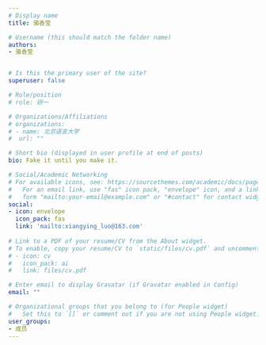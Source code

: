 ```yaml
---
# Display name
title: 骆香莹

# Username (this should match the folder name)
authors:
- 骆香莹


# Is this the primary user of the site?
superuser: false

# Role/position
# role: 研一

# Organizations/Affiliations
# organizations:
# - name: 北京语言大学
#  url: ""

# Short bio (displayed in user profile at end of posts)
bio: Fake it until you make it.

# Social/Academic Networking
# For available icons, see: https://sourcethemes.com/academic/docs/page-builder/#icons
#   For an email link, use "fas" icon pack, "envelope" icon, and a link in the
#   form "mailto:your-email@example.com" or "#contact" for contact widget.
social:
- icon: envelope
  icon_pack: fas
  link: 'mailto:xiangying_luo@163.com'
 
# Link to a PDF of your resume/CV from the About widget.
# To enable, copy your resume/CV to `static/files/cv.pdf` and uncomment the lines below.
# - icon: cv
#   icon_pack: ai
#   link: files/cv.pdf

# Enter email to display Gravatar (if Gravatar enabled in Config)
email: ""

# Organizational groups that you belong to (for People widget)
#   Set this to `[]` or comment out if you are not using People widget.
user_groups:
- 成员
---
```



